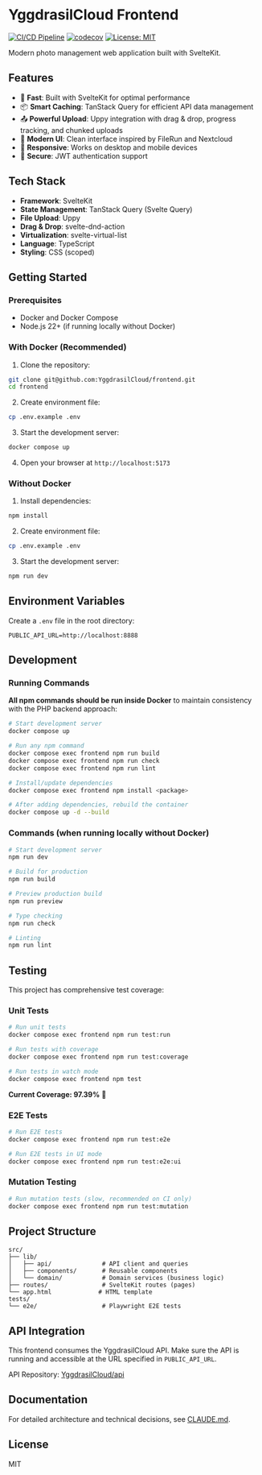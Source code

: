 # YggdrasilCloud Frontend

[![CI/CD Pipeline](https://github.com/YggdrasilCloud/frontend/actions/workflows/ci.yml/badge.svg)](https://github.com/YggdrasilCloud/frontend/actions/workflows/ci.yml)
[![codecov](https://codecov.io/gh/YggdrasilCloud/frontend/branch/main/graph/badge.svg)](https://codecov.io/gh/YggdrasilCloud/frontend)
[![License: MIT](https://img.shields.io/badge/License-MIT-yellow.svg)](https://opensource.org/licenses/MIT)

Modern photo management web application built with SvelteKit.

## Features

- 🚀 **Fast**: Built with SvelteKit for optimal performance
- 📦 **Smart Caching**: TanStack Query for efficient API data management
- 📤 **Powerful Upload**: Uppy integration with drag & drop, progress tracking, and chunked uploads
- 🎨 **Modern UI**: Clean interface inspired by FileRun and Nextcloud
- 📱 **Responsive**: Works on desktop and mobile devices
- 🔐 **Secure**: JWT authentication support

## Tech Stack

- **Framework**: SvelteKit
- **State Management**: TanStack Query (Svelte Query)
- **File Upload**: Uppy
- **Drag & Drop**: svelte-dnd-action
- **Virtualization**: svelte-virtual-list
- **Language**: TypeScript
- **Styling**: CSS (scoped)

## Getting Started

### Prerequisites

- Docker and Docker Compose
- Node.js 22+ (if running locally without Docker)

### With Docker (Recommended)

1. Clone the repository:

```bash
git clone git@github.com:YggdrasilCloud/frontend.git
cd frontend
```

2. Create environment file:

```bash
cp .env.example .env
```

3. Start the development server:

```bash
docker compose up
```

4. Open your browser at `http://localhost:5173`

### Without Docker

1. Install dependencies:

```bash
npm install
```

2. Create environment file:

```bash
cp .env.example .env
```

3. Start the development server:

```bash
npm run dev
```

## Environment Variables

Create a `.env` file in the root directory:

```env
PUBLIC_API_URL=http://localhost:8888
```

## Development

### Running Commands

**All npm commands should be run inside Docker** to maintain consistency with the PHP backend approach:

```bash
# Start development server
docker compose up

# Run any npm command
docker compose exec frontend npm run build
docker compose exec frontend npm run check
docker compose exec frontend npm run lint

# Install/update dependencies
docker compose exec frontend npm install <package>

# After adding dependencies, rebuild the container
docker compose up -d --build
```

### Commands (when running locally without Docker)

```bash
# Start development server
npm run dev

# Build for production
npm run build

# Preview production build
npm run preview

# Type checking
npm run check

# Linting
npm run lint
```

## Testing

This project has comprehensive test coverage:

### Unit Tests

```bash
# Run unit tests
docker compose exec frontend npm run test:run

# Run tests with coverage
docker compose exec frontend npm run test:coverage

# Run tests in watch mode
docker compose exec frontend npm test
```

**Current Coverage: 97.39%** 🎉

### E2E Tests

```bash
# Run E2E tests
docker compose exec frontend npm run test:e2e

# Run E2E tests in UI mode
docker compose exec frontend npm run test:e2e:ui
```

### Mutation Testing

```bash
# Run mutation tests (slow, recommended on CI only)
docker compose exec frontend npm run test:mutation
```

## Project Structure

```
src/
├── lib/
│   ├── api/              # API client and queries
│   ├── components/       # Reusable components
│   └── domain/           # Domain services (business logic)
├── routes/               # SvelteKit routes (pages)
└── app.html             # HTML template
tests/
└── e2e/                  # Playwright E2E tests
```

## API Integration

This frontend consumes the YggdrasilCloud API. Make sure the API is running and accessible at the URL specified in `PUBLIC_API_URL`.

API Repository: [YggdrasilCloud/api](https://github.com/YggdrasilCloud/api)

## Documentation

For detailed architecture and technical decisions, see [CLAUDE.md](./CLAUDE.md).

## License

MIT
